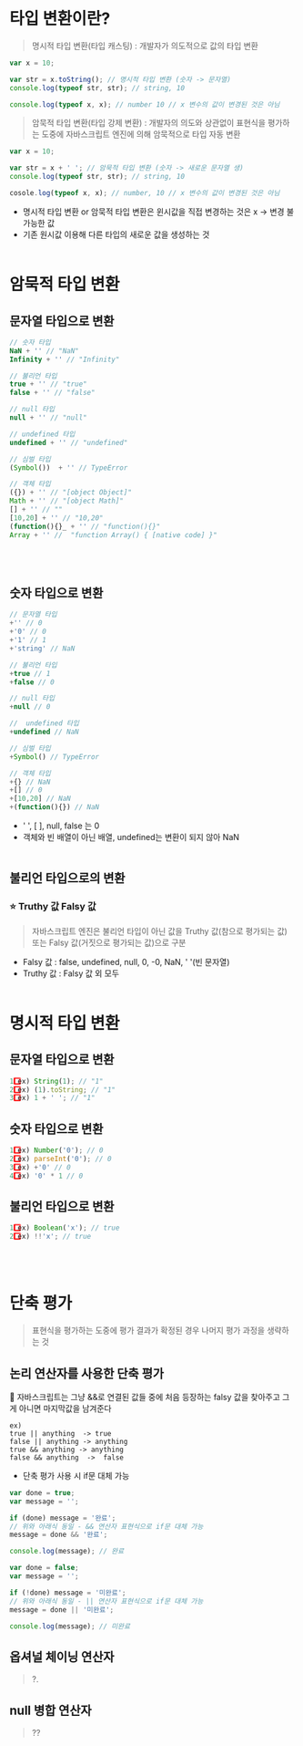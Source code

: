 # 타입 변환이란?
> 명시적 타입 변환(타입 캐스팅) : 개발자가 의도적으로 값의 타입 변환
```js
var x = 10;

var str = x.toString(); // 명시적 타입 변환 (숫자 -> 문자열)
console.log(typeof str, str); // string, 10

console.log(typeof x, x); // number 10 // x 변수의 값이 변경된 것은 아님
```
> 암묵적 타입 변환(타입 강제 변환) : 개발자의 의도와 상관없이 표현식을 평가하는 도중에 자바스크립트 엔진에 의해 암묵적으로 타입 자동 변환
```js
var x = 10;

var str = x + ' '; // 암묵적 타입 변환 (숫자 -> 새로운 문자열 생)
console.log(typeof str, str); // string, 10

cosole.log(typeof x, x); // number, 10 // x 변수의 값이 변경된 것은 아님

```
+ 명시적 타입 변환 or 암묵적 타입 변환은 윈시값을 직접 변경하는 것은 x -> 변경 불가능한 값
+ 기존 원시값 이용해 다른 타입의 새로운 값을 생성하는 것
<br/><br/>
# 암묵적 타입 변환
## 문자열 타입으로 변환
```js
// 숫자 타입
NaN + '' // "NaN"
Infinity + '' // "Infinity"

// 불리언 타입
true + '' // "true"
false + '' // "false"

// null 타입
null + '' // "null"

// undefined 타입
undefined + '' // "undefined"

// 심벌 타입
(Symbol())  + '' // TypeError

// 객체 타입
({}) + '' // "[object Object]"
Math + '' // "[object Math]"
[] + '' // ""
[10,20] + '' // "10,20"
(function(){}_ + '' // "function(){}"
Array + '' //  "function Array() { [native code] }"
```
<br/><br/>
## 숫자 타입으로 변환
```js
// 문자열 타입
+'' // 0
+'0' // 0
+'1' // 1
+'string' // NaN

// 불리언 타입
+true // 1
+false // 0

// null 타입
+null // 0

//  undefined 타입
+undefined // NaN

// 심벌 타입
+Symbol() // TypeError

// 객체 타입
+{} // NaN
+[] // 0
+[10,20] // NaN
+(function(){}) // NaN
```
+ ' ', [ ], null, false 는 0
+ 객체와 빈 배열이 아닌 배열, undefined는 변환이 되지 않아 NaN
<br/><br/>
## 불리언 타입으로의 변환
### ⭐ Truthy 값 Falsy 값
> 자바스크립트 엔진은 불리언 타입이 아닌 값을 Truthy 값(참으로 평가되는 값) 또는 Falsy 값(거짓으로 평가되는 값)으로 구분
+ Falsy 값 : false, undefined, null, 0, -0, NaN, ' '(빈 문자열)
+ Truthy 값 : Falsy 값 외 모두
<br/><br/>
# 명시적 타입 변환
## 문자열 타입으로 변환
```js
1️⃣ ex) String(1); // "1"
2️⃣ ex) (1).toString; // "1"
3️⃣ ex) 1 + ' '; // "1"
```
## 숫자 타입으로 변환
```js
1️⃣ ex) Number('0'); // 0
2️⃣ ex) parseInt('0'); // 0
3️⃣ ex) +'0' // 0
4️⃣ ex) '0' * 1 // 0
```
## 불리언 타입으로 변환
```js
1️⃣ ex) Boolean('x'); // true
2️⃣ ex) !!'x'; // true
```
<br/><br/>
# 단축 평가
> 표현식을 평가하는 도중에 평가 결과가 확정된 경우 나머지 평가 과정을 생략하는 것
## 논리 연산자를 사용한 단축 평가
🐤 자바스크립트는 그냥 &&로 연결된 값들 중에 처음 등장하는 falsy 값을 찾아주고 그게 아니면 마지막값을 남겨준다
```
ex)
true || anything  -> true
false || anything -> anything
true && anything -> anything
false && anything  ->  false
```
+ 단축 평가 사용 시 if문 대체 가능
```js
var done = true;
var message = '';

if (done) message = '완료';
// 위와 아래식 동일 - && 연산자 표현식으로 if문 대체 가능
message = done && '완료';

console.log(message); // 완료
```
```js
var done = false;
var message = '';

if (!done) message = '미완료';
// 위와 아래식 동일 - || 연산자 표현식으로 if문 대체 가능
message = done || '미완료';

console.log(message); // 미완료
```
## 옵셔널 체이닝 연산자
> ?.
## null 병합 연산자
> ??








